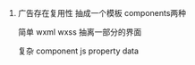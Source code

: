 1. 广告存在复用性
    抽成一个模板
    components两种
    
    简单 wxml wxss 抽离一部分的界面

    复杂 component  js property data
